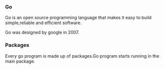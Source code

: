 ### Go

Go is an open source programming language that makes it easy to build simple,reliable and
efficient software.

Go was designed by google in 2007.

### Packages

Every go program is made up of packages.Go program
starts running in the main package.

